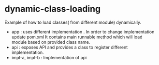 # dynamic-class-loading
Example of how to load classes( from different module) dynamically.

- app : uses different implementation . In order to change implementation update pom.xml
        It contains main runnable method which will load module based on provided class name.
- api : exposes API and provides a class to register different implementation.
- impl-a, impl-b : Implementation of api  